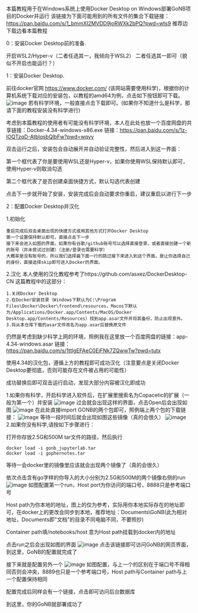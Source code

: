 本篇教程用于在Windows系统上使用Docker Desktop on Windows部署GoNB项目的Docker并运行
该链接为下面可能用到的所有文件的集合下载链接：https://pan.baidu.com/s/1_bmmXI2MVDD9joRWXk2bPQ?pwd=wts9 推荐边下载边看本篇教程

0：安装Docker Desktop前的准备.

开启WSL2/Hyper-v（二者任选其一，我倾向于WSL2）
二者任选其一即可（貌似不开启也能运行？）

1：安装Docker Desktop.

  前往docker官网 https://www.docker.com/ (该网站需要使用科学)，根据你的计算机系统下载对应的安装包，以教程的amd64为例，点击如下按钮即可下载。
  ![image](https://github.com/user-attachments/assets/051306c0-38ec-47a9-9c29-6ff5444195bc)
若有科学环境，一般直接点击下载即可。(如果你不知道什么是科学，那请下面的教程安装没有科学进行)

考虑到本篇教程的使用者有可能没有科学环境，本人在此处也放一个百度网盘的共享链接：Docker-4.34-windows-x86.exe 链接：https://pan.baidu.com/s/1z-lOQTzqD-AtblqsbQlbFw?pwd=wqyy 

双击运行之后，安装包会自动展开并自动验证完整性，然后进入到这一界面：

第一个框代表了你是要使用WSL还是Hyper-v，如果你使用WSL保持默认即可，使用Hyper-v则取消勾选

第二个框代表了是否创建桌面快捷方式，默认勾选代表创建

点击下一步就开始了安装，安装完成后会自动要求你重启，建议重启以进行下一步

2：配置Docker Desktop并汉化

  1.初始化
  
    重启完成后双击桌面出现的快捷方式或用其他方式打开Docker Desktop
    第一个设置保持默认即可，直接点击下一步
    接下来会进入如图的界面，如果你有谷歌/github账号可以选择直接登录，或者直接创建一个新的账号（并未尝试过创建）（注册/登录也需要科学）
    大概率是没有账号的，所以我们选择最下面一行的跳过接下来进入到这个界面，是让你选择自己的身份，直接选择skip即可进入Docker的界面。
    
  2.汉化
    本人使用的汉化教程参考了https://github.com/asxez/DockerDesktop-CN 这篇教程中的这部分：
    
    1.关闭Docker Desktop
    2.在Docker安装目录（Windows下默认为C:\Program Files\Docker\Docker\frontend\resources，Macos下默认为/Applications/Docker.app/Contents/MacOS/Docker Desktop.app/Contents/Resources）找到app.asar文件并将其备份，防止出现意外。
    3.将从本仓库下载的asar文件改名为app.asar后替换原文件
    
  仍然是考虑到缺少科学上网的环境，照例我在这里放一个百度网盘的链接：app-4.34-windows.asar 链接：https://pan.baidu.com/s/1ttlgEFAeC0EjFNk7ZQwwTw?pwd=tutx 
  
  使用4.34的汉化包，遵循上方的教程即可成功汉化（注意要点是关闭Docker Desktop要彻底，否则可能存在文件被占用的可能性）

  成功替换后即可双击运行启动，发现大部分内容被汉化即成功

  1.如果你有科学，开启科学进入软件后，在扩展里搜索名为Copacetic的扩展（一般为第一个）并安装
  ![image](https://github.com/user-attachments/assets/72f0f217-087d-4196-9dec-33c772f4097f)
  过会就会出现这样的界面，点击Open后会出现如图
  ![image](https://github.com/user-attachments/assets/a0ab4935-6be3-4d8f-aa75-2f2b9cd58d4f)
  在此处直接import GONB的两个包即可，照例端上两个包的下载链接：
  ![image](https://github.com/user-attachments/assets/96011ec4-04e8-4a58-9d31-0cac3d3baee5)
  等待一段时间后就会出现如图这些镜像（真的会很久）
  ![image](https://github.com/user-attachments/assets/e2da9f46-74ca-4f1b-8735-46d293750a24)
  2.如果你没有科学,请按如下步骤进行：
  
  打开你存放2.5G和500M tar文件的路径，然后执行
  
    docker load -i gonb_jupyterlab.tar
    docker load -i gophernotes.tar
    
  等待一会docker里的镜像里应该就会出现两个镜像了（真的会很久）
  
  依次点击含有go字样的你导入的大小分别为2.5G和500M的两个镜像右侧的run
  ![image](https://github.com/user-attachments/assets/fa0ce9f3-7ea8-4e9f-8d20-f973253cd3bb)
  如图配置第一个run，Host port为你访问的端口号，8888只是参考端口号
  
  Host path为你本地的地址，图上的仅为参考，实际用你本地实际存在的地址即可，在docker上的更改会同步到本地，推荐地址：Documents\GoNB(此为相对地址，Documents即"文档"的目录不同电脑不同，不要照抄)

  Container path填/notebooks/host 意为Host path挂载到docker内的地址
  
  点击run之后会出现如图的界面
  ![image](https://github.com/user-attachments/assets/cab92abe-d8ab-4f1d-acb7-a3c1260e26ae)
  点击该链接即可访问GoNB的网页界面，到这里，GoNB的配置就完成了

  接下来就是配置另外一个
  ![image](https://github.com/user-attachments/assets/4ec51649-e9c6-41cf-b649-6e8fddb61939)
  如图配置，与上一个的区别在于端口号不得相同否则会冲突，8889也只是一个参考端口号，Host path与Container path与上一个配置保持相同
  
  配置完成后同样会有一个链接，点击即可访问后台数据库
  
  到这里，你的GoNB就部署成功了
  

  
  


